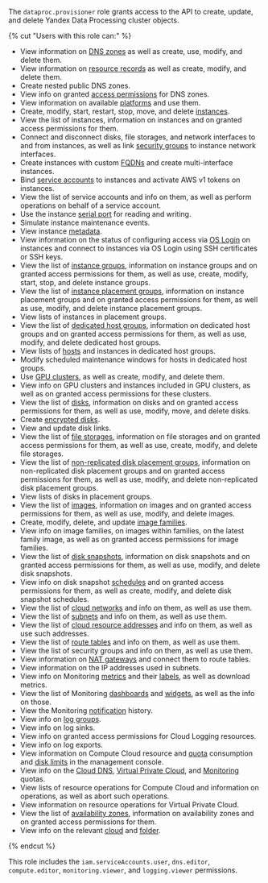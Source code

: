 The `dataproc.provisioner` role grants access to the API to create, update, and delete Yandex Data Processing cluster objects.

{% cut "Users with this role can:" %}

* View information on [DNS zones](../../dns/concepts/dns-zone.md) as well as create, use, modify, and delete them.
* View information on [resource records](../../dns/concepts/resource-record.md) as well as create, modify, and delete them.
* Create nested public DNS zones.
* View info on granted [access permissions](../../iam/concepts/access-control/index.md) for DNS zones.
* View information on available [platforms](../../compute/concepts/vm-platforms.md) and use them.
* Create, modify, start, restart, stop, move, and delete [instances](../../compute/concepts/vm.md).
* View the list of instances, information on instances and on granted access permissions for them.
* Connect and disconnect disks, file storages, and network interfaces to and from instances, as well as link [security groups](../../vpc/concepts/security-groups.md) to instance network interfaces.
* Create instances with custom [FQDNs](../../vpc/concepts/address.md#fqdn) and create multi-interface instances.
* Bind [service accounts](../../iam/concepts/users/service-accounts.md) to instances and activate AWS v1 tokens on instances.
* View the list of service accounts and info on them, as well as perform operations on behalf of a service account.
* Use the instance [serial port](../../compute/operations/vm-info/get-serial-port-output.md) for reading and writing.
* Simulate instance maintenance events.
* View instance [metadata](../../compute/concepts/vm-metadata.md).
* View information on the status of configuring access via [OS Login](../../organization/concepts/os-login.md) on instances and connect to instances via OS Login using SSH certificates or SSH keys.
* View the list of [instance groups](../../compute/concepts/instance-groups/index.md), information on instance groups and on granted access permissions for them, as well as use, create, modify, start, stop, and delete instance groups.
* View the list of [instance placement groups](../../compute/concepts/placement-groups.md), information on instance placement groups and on granted access permissions for them, as well as use, modify, and delete instance placement groups.
* View lists of instances in placement groups.
* View the list of [dedicated host groups](../../compute/concepts/dedicated-host.md#host-group-size), information on dedicated host groups and on granted access permissions for them, as well as use, modify, and delete dedicated host groups.
* View lists of [hosts](../../compute/concepts/dedicated-host.md) and instances in dedicated host groups.
* Modify scheduled maintenance windows for hosts in dedicated host groups.
* Use [GPU clusters](../../compute/concepts/gpus.md#gpu-clusters), as well as create, modify, and delete them.
* View info on GPU clusters and instances included in GPU clusters, as well as on granted access permissions for these clusters.
* View the list of [disks](../../compute/concepts/disk.md), information on disks and on granted access permissions for them, as well as use, modify, move, and delete disks.
* Create [encrypted disks](../../compute/concepts/disk.md#encryption).
* View and update disk links.
* View the list of [file storages](../../compute/concepts/filesystem.md), information on file storages and on granted access permissions for them, as well as use, create, modify, and delete file storages.
* View the list of [non-replicated disk placement groups](../../compute/concepts/disk-placement-group.md), information on non-replicated disk placement groups and on granted access permissions for them, as well as use, modify, and delete non-replicated disk placement groups.
* View lists of disks in placement groups.
* View the list of [images](../../compute/concepts/image.md), information on images and on granted access permissions for them, as well as use, modify, and delete images.
* Create, modify, delete, and update [image families](../../compute/concepts/image.md#family).
* View info on image families, on images within families, on the latest family image, as well as on granted access permissions for image families.
* View the list of [disk snapshots](../../compute/concepts/snapshot.md), information on disk snapshots and on granted access permissions for them, as well as use, modify, and delete disk snapshots.
* View info on disk snapshot [schedules](../../compute/concepts/snapshot-schedule.md) and on granted access permissions for them, as well as create, modify, and delete disk snapshot schedules.
* View the list of [cloud networks](../../vpc/concepts/network.md#network) and info on them, as well as use them.
* View the list of [subnets](../../vpc/concepts/network.md#subnet) and info on them, as well as use them.
* View the list of [cloud resource addresses](../../vpc/concepts/address.md) and info on them, as well as use such addresses.
* View the list of [route tables](../../vpc/concepts/routing.md#rt-vpc) and info on them, as well as use them.
* View the list of security groups and info on them, as well as use them.
* View information on [NAT gateways](../../vpc/concepts/gateways.md) and connect them to route tables.
* View information on the IP addresses used in subnets.
* View info on Monitoring [metrics](../../monitoring/concepts/data-model.md#metric) and their [labels](../../monitoring/concepts/data-model.md#label), as well as download metrics.
* View the list of Monitoring [dashboards](../../monitoring/concepts/visualization/dashboard.md) and [widgets](../../monitoring/concepts/visualization/widget.md), as well as the info on those.
* View the Monitoring [notification](../../monitoring/concepts/alerting/notification-channel.md) history.
* View info on [log groups](../../logging/concepts/log-group.md).
* View info on log sinks.
* View info on granted access permissions for Cloud Logging resources.
* View info on log exports.
* View information on Compute Cloud resource and [quota](../../compute/concepts/limits.md#compute-quotas) consumption and [disk limits](../../compute/concepts/limits.md#compute-limits-disks) in the management console.
* View info on the [Cloud DNS](../../dns/concepts/limits.md#cloud-dns-quotas), [Virtual Private Cloud](../../vpc/concepts/limits.md#vpc-quotas), and [Monitoring](../../monitoring/concepts/limits.md#monitoring-quotas) quotas.
* View lists of resource operations for Compute Cloud and information on operations, as well as abort such operations.
* View information on resource operations for Virtual Private Cloud.
* View the list of [availability zones](../../overview/concepts/geo-scope.md), information on availability zones and on granted access permissions for them.
* View info on the relevant [cloud](../../resource-manager/concepts/resources-hierarchy.md#cloud) and [folder](../../resource-manager/concepts/resources-hierarchy.md#folder).

{% endcut %}

This role includes the `iam.serviceAccounts.user`, `dns.editor`, `compute.editor`, `monitoring.viewer`, and `logging.viewer` permissions.